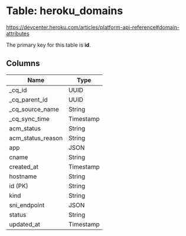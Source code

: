 # Table: heroku_domains

https://devcenter.heroku.com/articles/platform-api-reference#domain-attributes

The primary key for this table is **id**.


## Columns
| Name          | Type          |
| ------------- | ------------- |
|_cq_id|UUID|
|_cq_parent_id|UUID|
|_cq_source_name|String|
|_cq_sync_time|Timestamp|
|acm_status|String|
|acm_status_reason|String|
|app|JSON|
|cname|String|
|created_at|Timestamp|
|hostname|String|
|id (PK)|String|
|kind|String|
|sni_endpoint|JSON|
|status|String|
|updated_at|Timestamp|